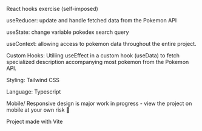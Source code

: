 React hooks exercise (self-imposed)

useReducer: update and handle fetched data from the Pokemon API

useState: change variable pokedex search query

useContext: allowing access to pokemon data throughout the entire project.

Custom Hooks:
Utiliing useEffect in a custom hook (useData) to fetch specialized description accompanying most pokemon from the Pokemon API.


Styling:
Tailwind CSS

Language:
Typescript


Mobile/ Responsive design is major work in progress - view the project on mobile at your own risk 👀


Project made with Vite